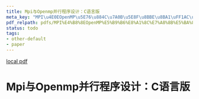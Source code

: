 ```yaml
---
title: Mpi与Openmp并行程序设计：C语言版
meta_key: "MPI\u4E0EOpenMP\u5E76\u884C\u7A0B\u5E8F\u8BBE\u8BA1\uFF1AC\u8BED\u8A00\u7248"
pdf_relpath: pdfs/MPI%E4%B8%8EOpenMP%E5%B9%B6%E8%A1%8C%E7%A8%8B%E5%BA%8F%E8%AE%BE%E8%AE%A1%EF%BC%9AC%E8%AF%AD%E8%A8%80%E7%89%88.pdf
status: todo
tags:
- other-default
- paper
---
```


[local pdf](../../../pdfs/MPI%E4%B8%8EOpenMP%E5%B9%B6%E8%A1%8C%E7%A8%8B%E5%BA%8F%E8%AE%BE%E8%AE%A1%EF%BC%9AC%E8%AF%AD%E8%A8%80%E7%89%88.pdf)

# Mpi与Openmp并行程序设计：C语言版
